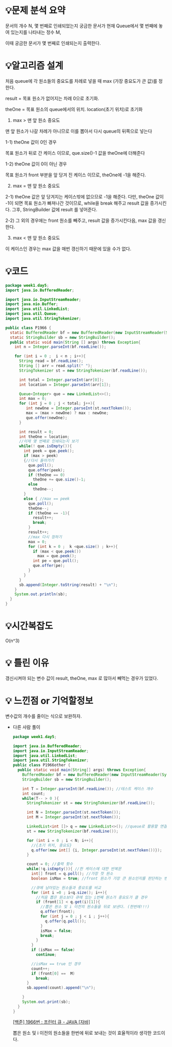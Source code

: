 # 💡**문제 분석 요약**

문서의 개수 N, 몇 번째로 인쇄되었는지 궁금한 문서가 현재 Queue에서 몇 번째에 놓여 있는지를 나타내는 정수 M,

이때 궁금한 문서가 몇 번째로 인쇄되는지 출력한다.

# 💡**알고리즘 설계**

처음 queue에  각 원소들의 중요도를 차례로 넣을 때 max (가장 중요도가 큰 값)를 정한다.

result = 목표 원소가 없어지는 차례 0으로 초기화.

theOne = 목표 원소의 queue에서의 위치. location(초기 위치)로 초기화

1) max > 맨 앞 원소 중요도

맨 앞 원소가 나갈 차례가 아니므로 이를  뽑아서 다시 queue의 뒤쪽으로 넣는다

1-1) theOne  값이 0인 경우

목표 원소가 뒤로 간 케이스 이므로, que.size()-1 값을 theOne에 더해준다

1-2) theOne 값이 0이 아닌 경우

목표 원소가 front 부분을 앞 당겨 진 케이스 이므로, theOne에 -1을 해준다.

2) max = 맨 앞 원소 중요도

2-1) theOne  값은 앞 당겨지는 케이스밖에 없으므로 -1을 해준다. 다만, theOne 값이 -1이 되면 목표 원소가 빠져나간 것이므로, while을 break 해주고 result 값을 증가시킨다. 그후, StringBuilder 값에 result 를 넣어준다.

2-2) 그 외의 경우에는 front 원소를 빼주고, result 값을 증가시킨다음, max 값을 갱신한다.

3) max < 맨 앞 원소 중요도

이 케이스인 경우는 max 값을 매번 갱신하기 때문에 있을 수가 없다.

# 💡코드

```java
package week1.day5;
import java.io.BufferedReader;

import java.io.InputStreamReader;
import java.nio.Buffer;
import java.util.LinkedList;
import java.util.Queue;
import java.util.StringTokenizer;

public class P1966 {
  static BufferedReader bf = new BufferedReader(new InputStreamReader(System.in));
  static StringBuilder sb = new StringBuilder();
  public static void main(String [] args) throws Exception{
    int n = Integer.parseInt(bf.readLine());

    for (int i = 0 ;  i < n ; i++){
      String read = bf.readLine();
      String [] arr = read.split(" ");
      StringTokenizer st = new StringTokenizer(bf.readLine());

      int total = Integer.parseInt(arr[0]);
      int location = Integer.parseInt(arr[1]);

      Queue<Integer> que = new LinkedList<>();
      int max = 0;
      for (int j = 0 ; j < total; j++){
         int newOne = Integer.parseInt(st.nextToken());
         max = (max > newOne) ? max : newOne;
         que.offer(newOne);
      }

      int result = 0;
      int theOne = location;
      //이제 몇 번째로 인쇄되는지 보기
      while(! que.isEmpty()){
        int peek = que.peek();
        if (max > peek)
        {//다시 돌아가기
          que.poll();
          que.offer(peek);
          if (theOne == 0)
            theOne += que.size()-1;
          else
            theOne--;
        }
        else { //max == peek
          que.poll();
          theOne--;
          if (theOne == -1){
            result++;
            break;
          }
          result++;
          //max 다시 정하기
          max = 0;
          for (int k = 0 ;  k <que.size() ; k++){
            if (max < que.peek())
              max = que.peek();
            int pe = que.poll();
            que.offer(pe);
          }
        }
      }
      sb.append(Integer.toString(result) + "\n");
    }
    System.out.println(sb);
  }
}

```

# 💡시간복잡도

O(n^3)

# 💡 틀린 이유

갱신시켜야 되는 변수 값이 result, theOne, max 로 많아서 빼먹는 경우가 있었다.

# 💡 느낀점 or 기억할정보

변수값의 개수를 줄이는 식으로 보완하자.

- 다른 사람 풀이

    ```java
    package week1.day5;
    
    import java.io.BufferedReader;
    import java.io.InputStreamReader;
    import java.util.LinkedList;
    import java.util.StringTokenizer;
    public class P1966other {
      public static void main(String[] args) throws Exception{
        BufferedReader bf = new BufferedReader(new InputStreamReader(System.in));
        StringBuilder sb = new StringBuilder();
    
        int T = Integer.parseInt(bf.readLine()); //테스트 케이스 개수
        int count;
        while(T-- > 0 ){
          StringTokenizer st = new StringTokenizer(bf.readLine());
    
          int N = Integer.parseInt(st.nextToken());
          int M = Integer.parseInt(st.nextToken());
    
          LinkedList<int []> q = new LinkedList<>(); //queue로 활용할 연결리스트
          st = new StringTokenizer(bf.readLine());
    
          for (int i = 0 ; i < N; i++){
            //{초기 위치, 중요도}
            q.offer(new int[] {i, Integer.parseInt(st.nextToken())});
          }
    
          count = 0; //출력 횟수
          while(!q.isEmpty()){ //한 케이스에 대한 반복문
            int[] front = q.poll(); //가장 첫 원소
            boolean isMax = true; //front 원소가 가장 큰 원소인지를 판단하는 변수
    
            //큐에 남아있는 원소들과 중요도를 비교
            for (int i =0 ; i<q.size(); i++){
              //처음 뽑은 원소보다 큐에 있는 i번째 원소가 중요도가 클 경우
              if (front[1] < q.get(i)[1]){
                //뽑은 원소 및 i 이전의 원소들을 뒤로 보낸다. (한번에!!!)
                q.offer(front);
                for (int j = 0 ; j < i ; j++){
                  q.offer(q.poll());
                }
                isMax = false;
                break;
              }
            }
            if (isMax == false)
              continue;
    
            //isMax == true 인 경우
            count++;
            if (front[0] ==  M)
              break;
          }
          sb.append(count).append("\n");
    
        }
        System.out.print(sb);
      }
    }
    
    ```

  [[백준] 1966번 : 프린터 큐 - JAVA [자바]](https://st-lab.tistory.com/201)

  뽑은 원소 및 i 이전의 원소들을 한번에 뒤로 보내는 것이 효율적이라 생각한 코드이다.